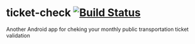 # ticket-check [![Build Status](https://travis-ci.com/outlying/ticket-check.svg?branch=master)](https://travis-ci.com/outlying/ticket-check)
Another Android app for cheking your monthly public transportation ticket validation 
